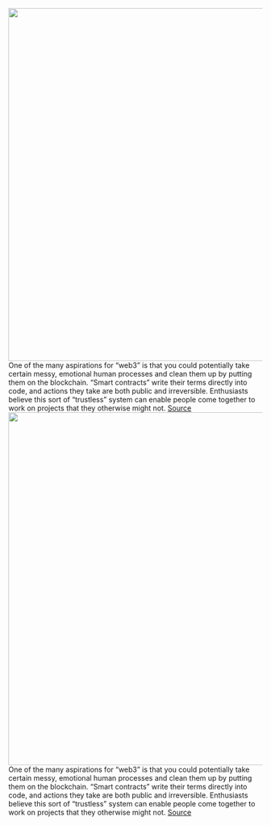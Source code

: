 <img src='https://cdn.vox-cdn.com/thumbor/r2VA1ozQ7LqrO8N44L0Rs-JI6lQ=/0x0:2971x1981/1200x800/filters:focal(1249x754:1723x1228)/cdn.vox-cdn.com/uploads/chorus_image/image/70498488/1235570383.0.jpg' width='700px' /><br/>
One of the many aspirations for “web3” is that you could potentially take certain messy, emotional human processes and clean them up by putting them on the blockchain. “Smart contracts” write their terms directly into code, and actions they take are both public and irreversible. Enthusiasts believe this sort of “trustless” system can enable people come together to work on projects that they otherwise might not.
<a href='https://www.theverge.com/22928769/web3-ethereum-name-service-ens-tokens-voting-dao'> Source <a/><img src='https://cdn.vox-cdn.com/thumbor/r2VA1ozQ7LqrO8N44L0Rs-JI6lQ=/0x0:2971x1981/1200x800/filters:focal(1249x754:1723x1228)/cdn.vox-cdn.com/uploads/chorus_image/image/70498488/1235570383.0.jpg' width='700px' /><br/>
One of the many aspirations for “web3” is that you could potentially take certain messy, emotional human processes and clean them up by putting them on the blockchain. “Smart contracts” write their terms directly into code, and actions they take are both public and irreversible. Enthusiasts believe this sort of “trustless” system can enable people come together to work on projects that they otherwise might not.
<a href='https://www.theverge.com/22928769/web3-ethereum-name-service-ens-tokens-voting-dao'> Source <a/>